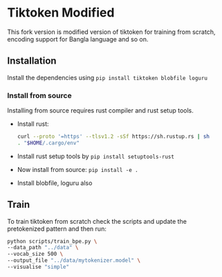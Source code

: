 # Tiktoken Modified
This fork version is modified version of tiktoken for training from scratch, encoding support for Bangla language and so on.

## Installation
Install the dependencies using `pip install tiktoken blobfile loguru`

### Install from source
Installing from source requires rust compiler and rust setup tools.
- Install rust:

    ```bash
    curl --proto '=https' --tlsv1.2 -sSf https://sh.rustup.rs | sh
    . "$HOME/.cargo/env"
    ```
- Install rust setup tools by `pip install setuptools-rust`
- Now install from source: `pip install -e .`
- Install blobfile, loguru also

## Train
To train tiktoken from scratch check the scripts and update the pretokenized pattern and then run:

```bash
python scripts/train_bpe.py \
--data_path "../data" \
--vocab_size 500 \
--output_file "../data/mytokenizer.model" \
--visualise "simple"
```


